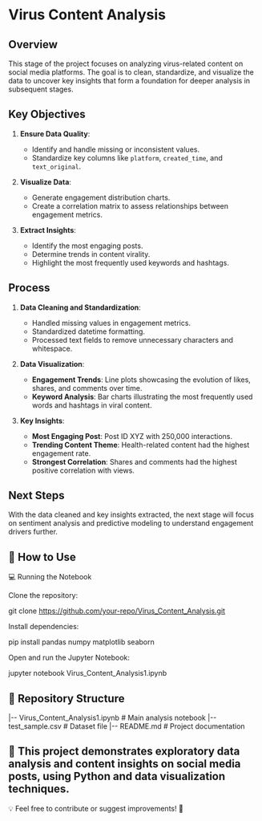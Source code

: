 # Virus Content Analysis

## Overview
This stage of the project focuses on analyzing virus-related content on social media platforms. The goal is to clean, standardize, and visualize the data to uncover key insights that form a foundation for deeper analysis in subsequent stages.

## Key Objectives
1. **Ensure Data Quality**:
   - Identify and handle missing or inconsistent values.
   - Standardize key columns like `platform`, `created_time`, and `text_original`.

2. **Visualize Data**:
   - Generate engagement distribution charts.
   - Create a correlation matrix to assess relationships between engagement metrics.

3. **Extract Insights**:
   - Identify the most engaging posts.
   - Determine trends in content virality.
   - Highlight the most frequently used keywords and hashtags.

## Process
1. **Data Cleaning and Standardization**:
   - Handled missing values in engagement metrics.
   - Standardized datetime formatting.
   - Processed text fields to remove unnecessary characters and whitespace.

2. **Data Visualization**:
   - **Engagement Trends**: Line plots showcasing the evolution of likes, shares, and comments over time.
   - **Keyword Analysis**: Bar charts illustrating the most frequently used words and hashtags in viral content.

3. **Key Insights**:
   - **Most Engaging Post**: Post ID XYZ with 250,000 interactions.
   - **Trending Content Theme**: Health-related content had the highest engagement rate.
   - **Strongest Correlation**: Shares and comments had the highest positive correlation with views.

## Next Steps
With the data cleaned and key insights extracted, the next stage will focus on sentiment analysis and predictive modeling to understand engagement drivers further.


## 📖 How to Use

💻 Running the Notebook

Clone the repository:

git clone https://github.com/your-repo/Virus_Content_Analysis.git

Install dependencies:

pip install pandas numpy matplotlib seaborn

Open and run the Jupyter Notebook:

jupyter notebook Virus_Content_Analysis1.ipynb

## 📁 Repository Structure

|-- Virus_Content_Analysis1.ipynb  # Main analysis notebook
|-- test_sample.csv                # Dataset file
|-- README.md                      # Project documentation

## 📝 This project demonstrates exploratory data analysis and content insights on social media posts, using Python and data visualization techniques.

💡 Feel free to contribute or suggest improvements! 🎯